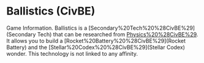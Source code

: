 # Ballistics (CivBE)

Game Information.
Ballistics is a [Secondary%20Tech%20%28CivBE%29](Secondary Tech) that can be researched from [Physics%20%28CivBE%29](Physics). It allows you to build a [Rocket%20Battery%20%28CivBE%29](Rocket Battery) and the [Stellar%20Codex%20%28CivBE%29](Stellar Codex) wonder.
This technology is not linked to any affinity.